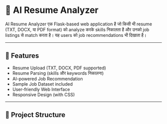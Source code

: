 # 📄 AI Resume Analyzer

AI Resume Analyzer एक Flask-based web application है जो किसी भी resume (TXT, DOCX, या PDF format) को analyze करके skills निकालता है और उनको job listings से match करता है। यह users को job recommendations भी दिखाता है।

---

## 🚀 Features

- Resume Upload (TXT, DOCX, PDF supported)
- Resume Parsing (skills और keywords निकालना)
- AI-powered Job Recommendation
- Sample Job Dataset included
- User-friendly Web Interface
- Responsive Design (with CSS)

---

## 📂 Project Structure
